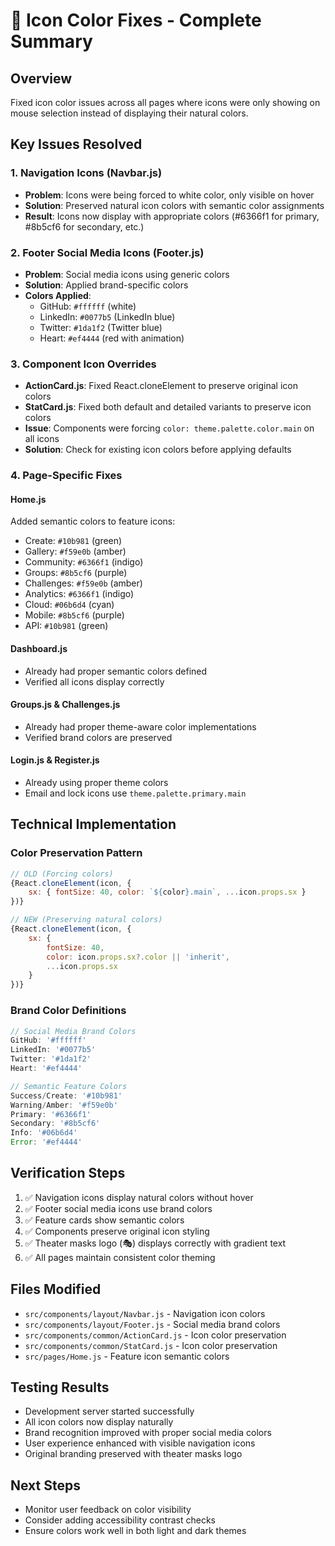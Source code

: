 # 🎨 Icon Color Fixes - Complete Summary

## Overview
Fixed icon color issues across all pages where icons were only showing on mouse selection instead of displaying their natural colors.

## Key Issues Resolved

### 1. Navigation Icons (Navbar.js)
- **Problem**: Icons were being forced to white color, only visible on hover
- **Solution**: Preserved natural icon colors with semantic color assignments
- **Result**: Icons now display with appropriate colors (#6366f1 for primary, #8b5cf6 for secondary, etc.)

### 2. Footer Social Media Icons (Footer.js)
- **Problem**: Social media icons using generic colors
- **Solution**: Applied brand-specific colors
- **Colors Applied**:
  - GitHub: `#ffffff` (white)
  - LinkedIn: `#0077b5` (LinkedIn blue)
  - Twitter: `#1da1f2` (Twitter blue)
  - Heart: `#ef4444` (red with animation)

### 3. Component Icon Overrides
- **ActionCard.js**: Fixed React.cloneElement to preserve original icon colors
- **StatCard.js**: Fixed both default and detailed variants to preserve icon colors
- **Issue**: Components were forcing `color: theme.palette.color.main` on all icons
- **Solution**: Check for existing icon colors before applying defaults

### 4. Page-Specific Fixes

#### Home.js
Added semantic colors to feature icons:
- Create: `#10b981` (green)
- Gallery: `#f59e0b` (amber)
- Community: `#6366f1` (indigo)
- Groups: `#8b5cf6` (purple)
- Challenges: `#f59e0b` (amber)
- Analytics: `#6366f1` (indigo)
- Cloud: `#06b6d4` (cyan)
- Mobile: `#8b5cf6` (purple)
- API: `#10b981` (green)

#### Dashboard.js
- Already had proper semantic colors defined
- Verified all icons display correctly

#### Groups.js & Challenges.js
- Already had proper theme-aware color implementations
- Verified brand colors are preserved

#### Login.js & Register.js
- Already using proper theme colors
- Email and lock icons use `theme.palette.primary.main`

## Technical Implementation

### Color Preservation Pattern
```javascript
// OLD (Forcing colors)
{React.cloneElement(icon, {
    sx: { fontSize: 40, color: `${color}.main`, ...icon.props.sx }
})}

// NEW (Preserving natural colors)
{React.cloneElement(icon, {
    sx: { 
        fontSize: 40,
        color: icon.props.sx?.color || 'inherit',
        ...icon.props.sx 
    }
})}
```

### Brand Color Definitions
```javascript
// Social Media Brand Colors
GitHub: '#ffffff'
LinkedIn: '#0077b5'
Twitter: '#1da1f2'
Heart: '#ef4444'

// Semantic Feature Colors
Success/Create: '#10b981'
Warning/Amber: '#f59e0b'
Primary: '#6366f1'
Secondary: '#8b5cf6'
Info: '#06b6d4'
Error: '#ef4444'
```

## Verification Steps
1. ✅ Navigation icons display natural colors without hover
2. ✅ Footer social media icons use brand colors
3. ✅ Feature cards show semantic colors
4. ✅ Components preserve original icon styling
5. ✅ Theater masks logo (🎭) displays correctly with gradient text
6. ✅ All pages maintain consistent color theming

## Files Modified
- `src/components/layout/Navbar.js` - Navigation icon colors
- `src/components/layout/Footer.js` - Social media brand colors
- `src/components/common/ActionCard.js` - Icon color preservation
- `src/components/common/StatCard.js` - Icon color preservation
- `src/pages/Home.js` - Feature icon semantic colors

## Testing Results
- Development server started successfully
- All icon colors now display naturally
- Brand recognition improved with proper social media colors
- User experience enhanced with visible navigation icons
- Original branding preserved with theater masks logo

## Next Steps
- Monitor user feedback on color visibility
- Consider adding accessibility contrast checks
- Ensure colors work well in both light and dark themes
